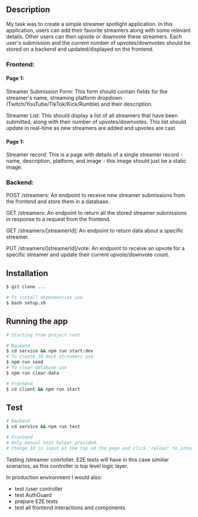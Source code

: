 ## Description
My task was to create a simple streamer spotlight application. In this application, users can add their favorite streamers along with some relevant details. Other users can then upvote or downvote these streamers. Each user's submission and the current number of upvotes/downvotes should be stored on a backend and updated/displayed on the frontend.

### Frontend:

#### Page 1:

Streamer Submission Form: This form should contain fields for the streamer's name, streaming platform dropdown (Twitch/YouTube/TikTok/Kick/Rumble) and their description.

Streamer List: This should display a list of all streamers that have been submitted, along with their number of upvotes/downvotes. This list should update in real-time as new streamers are added and upvotes are cast.

#### Page 1:

Streamer record: This is a page with details of a single streamer record - name, description, platform, and image - this image should just be a static image.

### Backend:

POST /streamers: An endpoint to receive new streamer submissions from the frontend and store them in a database.

GET /streamers: An endpoint to return all the stored streamer submissions in response to a request from the frontend.

GET /streamers/[streamerId]: An endpoint to return data about a specific streamer.

PUT /streamers/[streamerId]/vote: An endpoint to receive an upvote for a specific streamer and update their current upvote/downvote count.


## Installation

```bash
$ git clone ...

# To install dependencies use
$ bash setup.sh
```

## Running the app

```bash
# Starting from project root 

# Backend
$ cd service && npm run start:dev
# To create 10 mock streamers use
$ npm run seed
# To clear database use
$ npm run clear-data

# Frontend
$ cd client && npm run start
```

## Test
```bash
# Backend
$ cd service && npm run test

# Frontend
# Only manual test helper provided.
# Change Id in input at the top od the page and click 'reload' to interact with the page as different user.
```

Testing /streamer conrtoller. E2E tests will have in this case similiar scenarios, as this controller is top level logic layer.

In production environment I would also:
- test /user controller
- test AuthGuard
- prepare E2E tests
- test all frontend interactions and components




